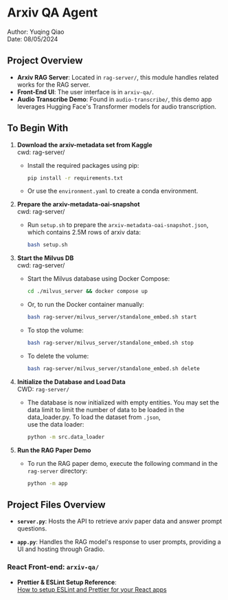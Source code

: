 # Arxiv QA Agent
Author: Yuqing Qiao  
Date: 08/05/2024

## Project Overview

- **Arxiv RAG Server**: Located in `rag-server/`, this module handles related works for the RAG server.
- **Front-End UI**: The user interface is in `arxiv-qa/`.
- **Audio Transcribe Demo**: Found in `audio-transcribe/`, this demo app leverages Hugging Face's Transformer models for audio transcription.

## To Begin With

1. **Download the arxiv-metadata set from Kaggle**  
    cwd: rag-server/
   - Install the required packages using pip:
     ```bash
     pip install -r requirements.txt
     ```
   - Or use the `environment.yaml` to create a conda environment.

2. **Prepare the arxiv-metadata-oai-snapshot**  
    cwd: rag-server/
   - Run `setup.sh` to prepare the `arxiv-metadata-oai-snapshot.json`, which contains 2.5M rows of arxiv data:
     ```bash
     bash setup.sh
     ```

3. **Start the Milvus DB**  
    cwd: rag-server/
   - Start the Milvus database using Docker Compose:
     ```bash
     cd ./milvus_server && docker compose up
     ```
   - Or, to run the Docker container manually:
     ```bash
     bash rag-server/milvus_server/standalone_embed.sh start
     ```

   - To stop the volume:
     ```bash
     bash rag-server/milvus_server/standalone_embed.sh stop
     ```

   - To delete the volume:
     ```bash
     bash rag-server/milvus_server/standalone_embed.sh delete
     ```

4. **Initialize the Database and Load Data**  
    CWD: `rag-server/`
   - The database is now initialized with empty entities. You may set the data limit to limit the number of data to be loaded in the data_loader.py. To load the dataset from `.json`,  
    use the data loader:
     ```bash
     python -m src.data_loader
     ```

5. **Run the RAG Paper Demo**

   - To run the RAG paper demo, execute the following command in the `rag-server` directory:
     ```bash
     python -m app
     ```

## Project Files Overview

- **`server.py`**: Hosts the API to retrieve arxiv paper data and answer prompt questions.

- **`app.py`**: Handles the RAG model's response to user prompts, providing a UI and hosting through Gradio.

### React Front-end: `arxiv-qa/`

- **Prettier & ESLint Setup Reference**:  
  [How to setup ESLint and Prettier for your React apps](https://dev.to/thomaslombart/how-to-setup-eslint-and-prettier-for-your-react-apps-1n42)
